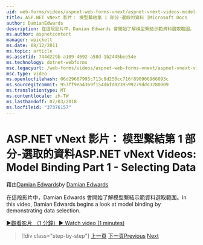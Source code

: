 ```yaml
---
uid: web-forms/videos/aspnet-web-forms-vnext/aspnet-vnext-videos-model-binding-part-1-selecting-data
title: ASP.NET vNext 影片： 模型繫結第 1 部分-選取的資料 |Microsoft Docs
author: DamianEdwards
description: 在這段影片中，Damian Edwards 會開始了解模型繫結示範資料選取範圍。
ms.author: aspnetcontent
manager: wpickett
ms.date: 08/12/2011
ms.topic: article
ms.assetid: 744d229b-a109-4692-a58d-1b2445bee54e
ms.technology: dotnet-webforms
msc.legacyurl: /web-forms/videos/aspnet-web-forms-vnext/aspnet-vnext-videos-model-binding-part-1-selecting-data
msc.type: video
ms.openlocfilehash: 06d29667995c713c8d250cc716f890906966093c
ms.sourcegitcommit: 953ff9ea4369f154d6fd0239599279ddd3280009
ms.translationtype: MT
ms.contentlocale: zh-TW
ms.lasthandoff: 07/03/2018
ms.locfileid: "37376157"
---
```

<a name="aspnet-vnext-videos-model-binding-part-1---selecting-data"></a><span data-ttu-id="12f83-103">ASP.NET vNext 影片： 模型繫結第 1 部分-選取的資料</span><span class="sxs-lookup"><span data-stu-id="12f83-103">ASP.NET vNext Videos: Model Binding Part 1 - Selecting Data</span></span>
====================
<span data-ttu-id="12f83-104">藉由[Damian Edwards](https://github.com/DamianEdwards)</span><span class="sxs-lookup"><span data-stu-id="12f83-104">by [Damian Edwards](https://github.com/DamianEdwards)</span></span>

<span data-ttu-id="12f83-105">在這段影片中，Damian Edwards 會開始了解模型繫結示範資料選取範圍。</span><span class="sxs-lookup"><span data-stu-id="12f83-105">In this video, Damian Edwards begins a look at model binding by demonstrating data selection.</span></span>

[<span data-ttu-id="12f83-106">&#9654;觀看影片 （1 分鐘）</span><span class="sxs-lookup"><span data-stu-id="12f83-106">&#9654; Watch video (1 minutes)</span></span>](https://channel9.msdn.com/Blogs/ASP-NET-Site-Videos/aspnet-vnext-videos-model-binding-part-1-selecting-data)

> [!div class="step-by-step"]
> <span data-ttu-id="12f83-107">[上一頁](aspnet-vnext-videos-strongly-typed-data-controls.md)
> [下一頁](aspnet-vnext-videos-model-binding-part-2-filtering.md)</span><span class="sxs-lookup"><span data-stu-id="12f83-107">[Previous](aspnet-vnext-videos-strongly-typed-data-controls.md)
[Next](aspnet-vnext-videos-model-binding-part-2-filtering.md)</span></span>
